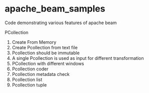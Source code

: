 # apache_beam_samples
Code demonstrating various features of apache beam

PCollection
1. Create From Memory
2. Create Pcollection from text file
3. Pcollection should be immutable
4. A single Pcollection is used as input for different transformation 
5. PCollection with different windows
6. Pcollection coder
7. Pcollection metadata check
8. Pcollection list
9. Pcollection tuple

